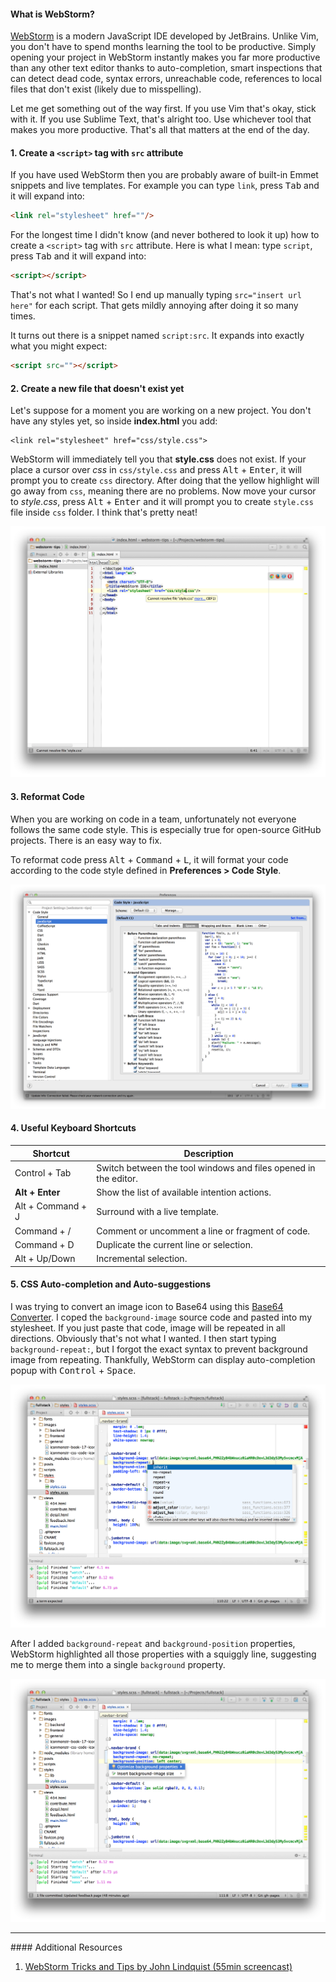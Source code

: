 #### What is WebStorm?

[WebStorm](http://www.jetbrains.com/webstorm/) is a modern JavaScript IDE
developed by JetBrains. Unlike Vim, you don't have to spend months learning the tool to be
productive. Simply opening your project in WebStorm instantly makes you far
more productive than any other text editor thanks to auto-completion,
smart inspections that can detect dead code, syntax errors, unreachable code,
references to local files that don't exist (likely due to misspelling).

Let me get something out of the way first. If you use Vim that's okay,
stick with it. If you use Sublime Text, that's alright too. Use
whichever tool that makes you more productive. That's all that matters at the
end of the day.

#### 1. Create a `<script>` tag with `src` attribute
If you have used WebStorm then you are probably aware of built-in Emmet snippets and
live templates. For example you can type `link`, press <kbd>Tab</kbd> and it will expand into:

```html
<link rel="stylesheet" href=""/>
```

For the longest time I didn't know (and never bothered to look it up) how to create
a `<script>` tag with `src` attribute. Here is what I mean: type `script`, press <kbd>Tab</kbd> and
it will expand into:

```html
<script></script>
```

That's not what I wanted! So I end up manually typing `src="insert url here"` for
each script. That gets mildly annoying after doing it so many times.

It turns out there is a snippet named `script:src`. It expands into exactly
what you might expect:

```html
<script src=""></script>
```

#### 2. Create a new file that doesn't exist yet
Let's suppose for a moment you are working on a new project. You don't have any
styles yet, so inside **index.html** you add:

```
<link rel="stylesheet" href="css/style.css">
```

WebStorm will immediately tell you that **style.css** does not exist. If your place
a cursor over *css* in `css/style.css` and press <kbd>Alt</kbd> + <kbd>Enter</kbd>, it will prompt
you to create `css` directory. After doing that the yellow highlight will go away from
`css`, meaning there are no problems. Now move your cursor to *style.css*, press
<kbd>Alt</kbd> + <kbd>Enter</kbd> and it will prompt you to create `style.css` file inside `css` folder.
I think that's pretty neat!

![](images/general/webstorm-ide-tips-1.png)

#### 3. Reformat Code

When you are working on code in a team, unfortunately not everyone follows the
same code style. This is especially true for open-source GitHub projects. There
is an easy way to fix.


To reformat code press <kbd>Alt</kbd> + <kbd>Command</kbd> + <kbd>L</kbd>, it will format your code according to
the code style defined in **Preferences > Code Style**.

![](images/general/webstorm-ide-tips-2.png)

#### 4. Useful Keyboard Shortcuts

<table class="table table-hover table-condensed">
  <thead>
    <tr class="inverse">
      <th>Shortcut</th>
      <th>Description</th>
    </tr>
  </thead>
  <tbody>
    <tr>
      <td>Control + Tab</td>
      <td>Switch between the tool windows and files opened in the editor.</td>
    </tr>
    <tr>
      <td><strong>Alt + Enter</strong></td>
      <td>Show the list of available intention actions.</td>
    </tr>
    <tr>
      <td>Alt + Command + J</td>
      <td>Surround with a live template.</td>
    </tr>
    <tr>
      <td>Command + /</td>
      <td>Comment or uncomment a line or fragment of code.</td>
    </tr>
    <tr>
      <td>Command + D</td>
      <td>Duplicate the current line or selection.</td>
    </tr>
    <tr>
      <td>Alt + Up/Down</td>
      <td>Incremental selection.</td>
    </tr>
  </tbody>
</table>

#### 5. CSS Auto-completion and Auto-suggestions
I was trying to convert an image icon to Base64 using this [Base64 Converter](http://webcodertools.com/imagetobase64converter).
I coped the `background-image` source code and pasted into my stylesheet. If
you just paste that code, image will be repeated in all directions. Obviously
that's not what I wanted. I then start typing `background-repeat:`, but I forgot
the exact syntax to prevent background image from repeating. Thankfully,
WebStorm can display auto-completion popup with <kbd>Control</kbd> + <kbd>Space</kbd>.

![](images/general/webstorm-ide-tips-3.png)

After I added `background-repeat` and `background-position` properties, WebStorm
highlighted all those properties with a squiggly line, suggesting me to merge
them into a single `background` property.

![](images/general/webstorm-ide-tips-4.png)



<hr>
#### <i class="fa fa-lightbulb-o text-danger"></i> Additional Resources

1. [WebStorm Tricks and Tips by John Lindquist (55min screencast)](https://www.youtube.com/watch?v=leKbqNpgoNQ)
